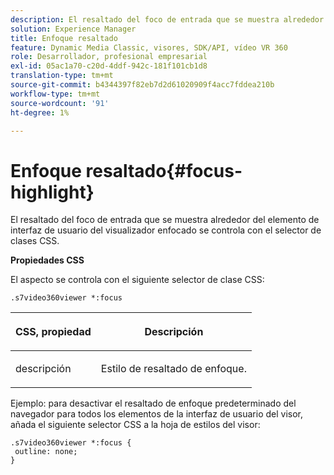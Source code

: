 ```yaml
---
description: El resaltado del foco de entrada que se muestra alrededor del elemento de interfaz de usuario del visualizador enfocado se controla con el selector de clases CSS.
solution: Experience Manager
title: Enfoque resaltado
feature: Dynamic Media Classic, visores, SDK/API, vídeo VR 360
role: Desarrollador, profesional empresarial
exl-id: 05ac1a70-c20d-4ddf-942c-181f101cb1d8
translation-type: tm+mt
source-git-commit: b4344397f82eb7d2d61020909f4acc7fddea210b
workflow-type: tm+mt
source-wordcount: '91'
ht-degree: 1%

---
```


# Enfoque resaltado{#focus-highlight}

El resaltado del foco de entrada que se muestra alrededor del elemento de interfaz de usuario del visualizador enfocado se controla con el selector de clases CSS.

<!--<a id="section_061E550C1C1D4DB2BD663A898895B38C"></a>-->

**Propiedades CSS**

El aspecto se controla con el siguiente selector de clase CSS:

```
.s7video360viewer *:focus
```

<table id="table_94EE3F5BBE4547C0B4943471CEE7EDE4"> 
 <thead> 
  <tr> 
   <th colname="col1" class="entry"> <p> CSS, propiedad </p> </th> 
   <th colname="col2" class="entry"> <p>Descripción </p> </th> 
  </tr> 
 </thead>
 <tbody> 
  <tr> 
   <td colname="col1"> <p> <span class="codeph"> descripción  </span> </p> </td> 
   <td colname="col2"> <p>Estilo de resaltado de enfoque. </p> </td> 
  </tr> 
 </tbody> 
</table>

Ejemplo: para desactivar el resaltado de enfoque predeterminado del navegador para todos los elementos de la interfaz de usuario del visor, añada el siguiente selector CSS a la hoja de estilos del visor:

```
.s7video360viewer *:focus { 
 outline: none; 
}
```
